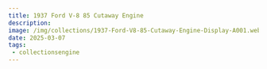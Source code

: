 ```yaml
---
title: 1937 Ford V-8 85 Cutaway Engine
description: 
image: /img/collections/1937-Ford-V8-85-Cutaway-Engine-Display-A001.webp
date: 2025-03-07
tags: 
 - collectionsengine
---
```


